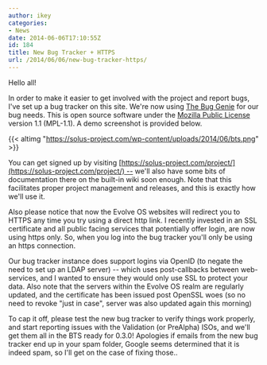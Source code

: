 ```yaml
---
author: ikey
categories:
- News
date: 2014-06-06T17:10:55Z
id: 184
title: New Bug Tracker + HTTPS
url: /2014/06/06/new-bug-tracker-https/
---
```


Hello all!

In order to make it easier to get involved with the project and report bugs, I've set up a bug tracker on this site. We're now using 
[The Bug Genie](http://www.thebuggenie.com/) for our bug needs. This is open source software under the 
[Mozilla Public License](http://www.mozilla.org/MPL/1.1/) version 1.1 (MPL-1.1). A demo screenshot is provided below.<!--more-->

{{< altimg "https://solus-project.com/wp-content/uploads/2014/06/bts.png" >}}

You can get signed up by visiting [https://solus-project.com/project/](https://solus-project.com/project/) -- we'll also have some bits of documentation 
there on the built-in wiki soon enough. Note that this facilitates proper project management and releases, and this is exactly how we'll use it.

Also please notice that now the Evolve OS websites will redirect you to HTTPS any time you try using a direct http link. I recently invested in an SSL certificate and all 
public facing services that potentially offer login, are now using https only. So, when you log into the bug tracker you'll only be using an https connection.

Our bug tracker instance does support logins via OpenID (to negate the need to set up an LDAP server) -- which uses post-callbacks between web-services, and I wanted 
to ensure they would only use SSL to protect your data. Also note that the servers within the Evolve OS realm are regularly updated, and the certificate has been issued 
post OpenSSL woes (so no need to revoke "just in case", server was also updated again this morning)

To cap it off, please test the new bug tracker to verify things work properly, and start reporting issues with the Validation (or PreAlpha) ISOs, and we'll get them all in the 
BTS ready for 0.3.0! Apologies if emails from the new bug tracker end up in your spam folder, Google seems determined that it is indeed spam, so I'll get on the case of 
fixing those..